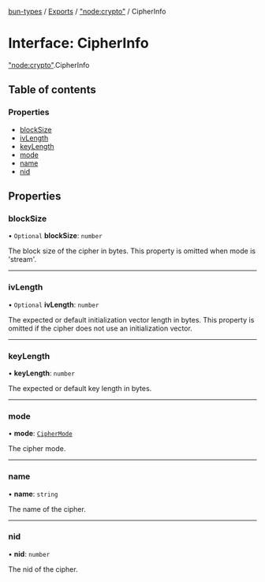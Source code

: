 [bun-types](https://github.com/oven-sh/bun-types/blob/master/api-docs/README.md) / [Exports](https://github.com/oven-sh/bun-types/blob/master/api-docs/modules.md) / ["node:crypto"](https://github.com/oven-sh/bun-types/blob/master/api-docs/modules/node_crypto_.md) / CipherInfo

# Interface: CipherInfo

["node:crypto"](https://github.com/oven-sh/bun-types/blob/master/api-docs/modules/node_crypto_.md).CipherInfo

## Table of contents

### Properties

- [blockSize](https://github.com/oven-sh/bun-types/blob/master/api-docs/interfaces/node_crypto_.CipherInfo.md#blocksize)
- [ivLength](https://github.com/oven-sh/bun-types/blob/master/api-docs/interfaces/node_crypto_.CipherInfo.md#ivlength)
- [keyLength](https://github.com/oven-sh/bun-types/blob/master/api-docs/interfaces/node_crypto_.CipherInfo.md#keylength)
- [mode](https://github.com/oven-sh/bun-types/blob/master/api-docs/interfaces/node_crypto_.CipherInfo.md#mode)
- [name](https://github.com/oven-sh/bun-types/blob/master/api-docs/interfaces/node_crypto_.CipherInfo.md#name)
- [nid](https://github.com/oven-sh/bun-types/blob/master/api-docs/interfaces/node_crypto_.CipherInfo.md#nid)

## Properties

### blockSize

• `Optional` **blockSize**: `number`

The block size of the cipher in bytes.
This property is omitted when mode is 'stream'.

___

### ivLength

• `Optional` **ivLength**: `number`

The expected or default initialization vector length in bytes.
This property is omitted if the cipher does not use an initialization vector.

___

### keyLength

• **keyLength**: `number`

The expected or default key length in bytes.

___

### mode

• **mode**: [`CipherMode`](https://github.com/oven-sh/bun-types/blob/master/api-docs/modules/crypto_.md#ciphermode)

The cipher mode.

___

### name

• **name**: `string`

The name of the cipher.

___

### nid

• **nid**: `number`

The nid of the cipher.
